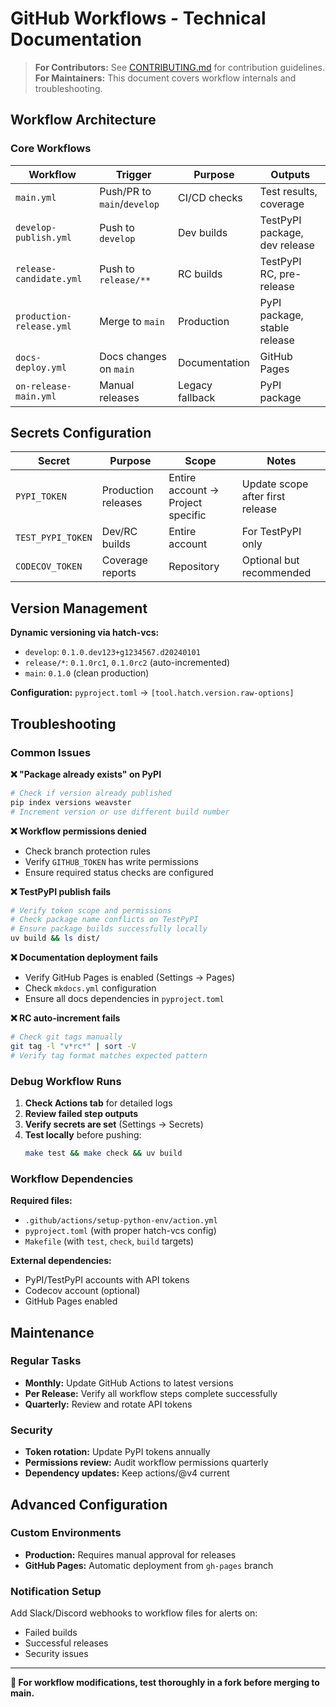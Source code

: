 # GitHub Workflows - Technical Documentation

> **For Contributors:** See [CONTRIBUTING.md](../../CONTRIBUTING.md) for contribution guidelines.
> **For Maintainers:** This document covers workflow internals and troubleshooting.

## Workflow Architecture

### Core Workflows

| Workflow | Trigger | Purpose | Outputs |
|----------|---------|---------|---------|
| `main.yml` | Push/PR to `main`/`develop` | CI/CD checks | Test results, coverage |
| `develop-publish.yml` | Push to `develop` | Dev builds | TestPyPI package, dev release |
| `release-candidate.yml` | Push to `release/**` | RC builds | TestPyPI RC, pre-release |
| `production-release.yml` | Merge to `main` | Production | PyPI package, stable release |
| `docs-deploy.yml` | Docs changes on `main` | Documentation | GitHub Pages |
| `on-release-main.yml` | Manual releases | Legacy fallback | PyPI package |

## Secrets Configuration

| Secret | Purpose | Scope | Notes |
|--------|---------|-------|-------|
| `PYPI_TOKEN` | Production releases | Entire account → Project specific | Update scope after first release |
| `TEST_PYPI_TOKEN` | Dev/RC builds | Entire account | For TestPyPI only |
| `CODECOV_TOKEN` | Coverage reports | Repository | Optional but recommended |

## Version Management

**Dynamic versioning via hatch-vcs:**
- `develop`: `0.1.0.dev123+g1234567.d20240101`
- `release/*`: `0.1.0rc1`, `0.1.0rc2` (auto-incremented)
- `main`: `0.1.0` (clean production)

**Configuration:** `pyproject.toml` → `[tool.hatch.version.raw-options]`

## Troubleshooting

### Common Issues

**❌ "Package already exists" on PyPI**
```bash
# Check if version already published
pip index versions weavster
# Increment version or use different build number
```

**❌ Workflow permissions denied**
- Check branch protection rules
- Verify `GITHUB_TOKEN` has write permissions
- Ensure required status checks are configured

**❌ TestPyPI publish fails**
```bash
# Verify token scope and permissions
# Check package name conflicts on TestPyPI
# Ensure package builds successfully locally
uv build && ls dist/
```

**❌ Documentation deployment fails**
- Verify GitHub Pages is enabled (Settings → Pages)
- Check `mkdocs.yml` configuration
- Ensure all docs dependencies in `pyproject.toml`

**❌ RC auto-increment fails**
```bash
# Check git tags manually
git tag -l "v*rc*" | sort -V
# Verify tag format matches expected pattern
```

### Debug Workflow Runs

1. **Check Actions tab** for detailed logs
2. **Review failed step outputs**
3. **Verify secrets are set** (Settings → Secrets)
4. **Test locally** before pushing:
   ```bash
   make test && make check && uv build
   ```

### Workflow Dependencies

**Required files:**
- `.github/actions/setup-python-env/action.yml`
- `pyproject.toml` (with proper hatch-vcs config)
- `Makefile` (with `test`, `check`, `build` targets)

**External dependencies:**
- PyPI/TestPyPI accounts with API tokens
- Codecov account (optional)
- GitHub Pages enabled

## Maintenance

### Regular Tasks
- **Monthly:** Update GitHub Actions to latest versions
- **Per Release:** Verify all workflow steps complete successfully
- **Quarterly:** Review and rotate API tokens

### Security
- **Token rotation:** Update PyPI tokens annually
- **Permissions review:** Audit workflow permissions quarterly
- **Dependency updates:** Keep actions/@v4 current

## Advanced Configuration

### Custom Environments
- **Production:** Requires manual approval for releases
- **GitHub Pages:** Automatic deployment from `gh-pages` branch

### Notification Setup
Add Slack/Discord webhooks to workflow files for alerts on:
- Failed builds
- Successful releases
- Security issues

---

**🔧 For workflow modifications, test thoroughly in a fork before merging to main.**
